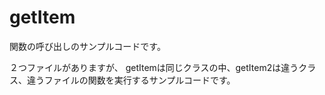 # getItem

関数の呼び出しのサンプルコードです。

２つファイルがありますが、
getItemは同じクラスの中、getItem2は違うクラス、違うファイルの関数を実行するサンプルコードです。
